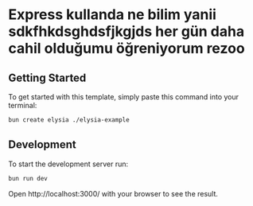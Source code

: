 # Express kullanda ne bilim yanii sdkfhkdsghdsfjkgjds her gün daha cahil olduğumu öğreniyorum rezoo

## Getting Started
To get started with this template, simply paste this command into your terminal:
```bash
bun create elysia ./elysia-example
```

## Development
To start the development server run:
```bash
bun run dev
```

Open http://localhost:3000/ with your browser to see the result.
